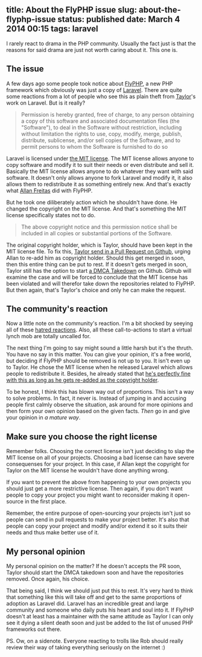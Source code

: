 title: About the FlyPHP issue
slug: about-the-flyphp-issue
status: published
date: March 4 2014 00:15
tags: laravel
-------
I rarely react to drama in the PHP community. Usually the fact just is that the reasons for said drama are just not worth caring about it. This one is.

## The issue

A few days ago some people took notice about [FlyPHP](http://flyphp.org/), a new PHP framework which obviously was just a copy of [Laravel](http://laravel.com/). There are quite some reactions from a lot of people who see this as plain theft from [Taylor](https://twitter.com/taylorotwell)'s work on Laravel. But is it really?

> Permission is hereby granted, free of charge, to any person obtaining a copy
of this software and associated documentation files (the "Software"), to deal
in the Software without restriction, including without limitation the rights
to use, copy, modify, merge, publish, distribute, sublicense, and/or sell
copies of the Software, and to permit persons to whom the Software is
furnished to do so

Laravel is licensed under [the MIT license](http://opensource.org/licenses/MIT). The MIT license allows anyone to copy software and modify it to suit their needs or even distribute and sell it. Basically the MIT license allows anyone to do whatever they want with said software. It doesn't only allows anyone to fork Laravel and modify it, it also allows them to redistribute it as something entirely new. And that's exactly what [Allan Freitas](https://twitter.com/allanfreitas) did with FlyPHP.

But he took one diliberately action which he shouldn't have done. He changed the copyright on the MIT license. And that's something the MIT license specifically states not to do.

> The above copyright notice and this permission notice shall be included in
all copies or substantial portions of the Software.

The original copyright holder, which is Taylor, should have been kept in the MIT license file. To fix this, [Taylor send in a Pull Request on Github](https://github.com/flyphp/flyframework/pull/1), urging Allan to re-add him as copyright holder. Should this get merged in soon, then this entire thing can be put to rest. If it doesn't gets merged in soon, Taylor still has the option to start [a DMCA Takedown](https://help.github.com/articles/dmca-takedown-policy) on Github. Github will examine the case and will be forced to conclude that the MIT license has been violated and will therefor take down the repositories related to FlyPHP. But then again, that's Taylor's choice and only he can make the request.

## The community's reaction

Now a little note on the community's reaction. I'm a bit shocked by seeying all of these [hatred reactions](https://github.com/flyphp/flyframework/pull/1#issuecomment-36435333). Also, all these call-to-actions to start a virtual lynch mob are totally uncalled for.

The next thing I'm going to say might sound a little harsh but it's the thruth. You have no say in this matter. You can give your opinion, it's a free world, but deciding if FlyPHP should be removed is not up to you. It isn't even up to Taylor. He chose the MIT license when he released Laravel which allows people to redistribute it. Besides, he already stated that [he's perfectly fine with this as long as he gets re-added as the copyright holder](https://github.com/flyphp/flyframework/pull/1#issuecomment-36532724).

To be honest, I think this has blown way out of proportions. This isn't a way to solve problems. In fact, it never is. Instead of jumping in and accusing people first calmly observe the situation, ask around for more opinions and then form your own opinion based on the given facts. *Then* go in and give your opinion in *a mature way*.

## Make sure you choose the right license

Remember folks. Choosing the correct license isn't just deciding to slap the MIT license on all of your projects. Choosing a bad license can have severe consequenses for your project. In this case, if Allan kept the copyright for Taylor on the MIT license he wouldn't have done anything wrong.

If you want to prevent the above from happening to your own projects you should just get a more restrictive license. Then again, if you don't want people to copy your project you might want to reconsider making it open-source in the first place.

Remember, the entire purpose of open-sourcing your projects isn't just so people can send in pull requests to make your project better. It's also that people can copy your project and modify and/or extend it so it suits their needs and thus make better use of it.

## My personal opinion

My personal opinion on the matter? If he doesn't accepts the PR soon, Taylor should start the DMCA takedown soon and have the repositories removed. Once again, his choice.

That being said, I think we should just put this to rest. It's very hard to think that something like this will take off and get to the same proportions of adoption as Laravel did. Laravel has an incredible great and large community and someone who daily puts his heart and soul into it. If FlyPHP doesn't at least has a maintainer with the same attitude as Taylor I can only see it dying a silent death soon and just be added to the list of unused PHP frameworks out there.

PS. Ow, on a sidenote. Everyone reacting to trolls like Rob should really review their way of taking everything seriously on the internet :)
